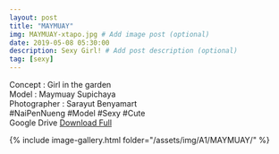 ```yaml
---
layout: post
title: "MAYMUAY"
img: MAYMUAY-xtapo.jpg # Add image post (optional)
date: 2019-05-08 05:30:00
description: Sexy Girl! # Add post description (optional)
tag: [sexy]
---
```


Concept : Girl in the garden  
Model : Maymuay Supichaya  
Photographer : Sarayut Benyamart  
#NaiPenNueng #Model #Sexy #Cute  
Google Drive [Download Full](http://gestyy.com/e0HD1U)

{% include image-gallery.html folder="/assets/img/A1/MAYMUAY/" %}
